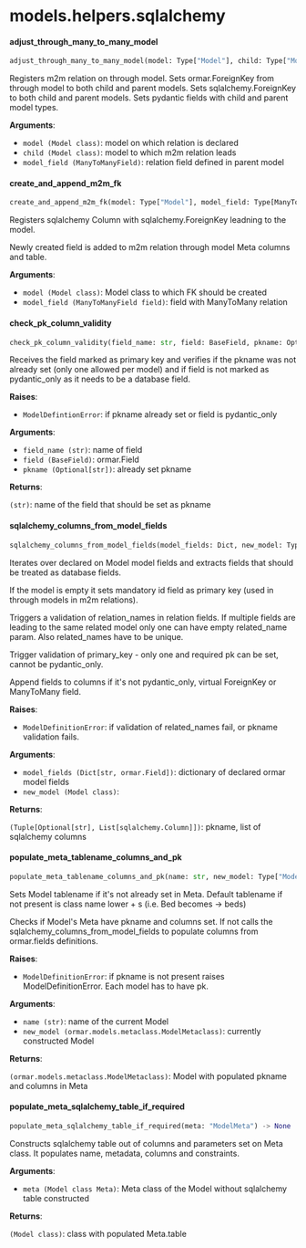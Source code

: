 <a name="models.helpers.sqlalchemy"></a>
# models.helpers.sqlalchemy

<a name="models.helpers.sqlalchemy.adjust_through_many_to_many_model"></a>
#### adjust\_through\_many\_to\_many\_model

```python
adjust_through_many_to_many_model(model: Type["Model"], child: Type["Model"], model_field: Type[ManyToManyField]) -> None
```

Registers m2m relation on through model.
Sets ormar.ForeignKey from through model to both child and parent models.
Sets sqlalchemy.ForeignKey to both child and parent models.
Sets pydantic fields with child and parent model types.

**Arguments**:

- `model (Model class)`: model on which relation is declared
- `child (Model class)`: model to which m2m relation leads
- `model_field (ManyToManyField)`: relation field defined in parent model

<a name="models.helpers.sqlalchemy.create_and_append_m2m_fk"></a>
#### create\_and\_append\_m2m\_fk

```python
create_and_append_m2m_fk(model: Type["Model"], model_field: Type[ManyToManyField]) -> None
```

Registers sqlalchemy Column with sqlalchemy.ForeignKey leadning to the model.

Newly created field is added to m2m relation through model Meta columns and table.

**Arguments**:

- `model (Model class)`: Model class to which FK should be created
- `model_field (ManyToManyField field)`: field with ManyToMany relation

<a name="models.helpers.sqlalchemy.check_pk_column_validity"></a>
#### check\_pk\_column\_validity

```python
check_pk_column_validity(field_name: str, field: BaseField, pkname: Optional[str]) -> Optional[str]
```

Receives the field marked as primary key and verifies if the pkname
was not already set (only one allowed per model) and if field is not marked
as pydantic_only as it needs to be a database field.

**Raises**:

- `ModelDefintionError`: if pkname already set or field is pydantic_only

**Arguments**:

- `field_name (str)`: name of field
- `field (BaseField)`: ormar.Field
- `pkname (Optional[str])`: already set pkname

**Returns**:

`(str)`: name of the field that should be set as pkname

<a name="models.helpers.sqlalchemy.sqlalchemy_columns_from_model_fields"></a>
#### sqlalchemy\_columns\_from\_model\_fields

```python
sqlalchemy_columns_from_model_fields(model_fields: Dict, new_model: Type["Model"]) -> Tuple[Optional[str], List[sqlalchemy.Column]]
```

Iterates over declared on Model model fields and extracts fields that
should be treated as database fields.

If the model is empty it sets mandatory id field as primary key
(used in through models in m2m relations).

Triggers a validation of relation_names in relation fields. If multiple fields
are leading to the same related model only one can have empty related_name param.
Also related_names have to be unique.

Trigger validation of primary_key - only one and required pk can be set,
cannot be pydantic_only.

Append fields to columns if it's not pydantic_only,
virtual ForeignKey or ManyToMany field.

**Raises**:

- `ModelDefinitionError`: if validation of related_names fail,
or pkname validation fails.

**Arguments**:

- `model_fields (Dict[str, ormar.Field])`: dictionary of declared ormar model fields
- `new_model (Model class)`: 

**Returns**:

`(Tuple[Optional[str], List[sqlalchemy.Column]])`: pkname, list of sqlalchemy columns

<a name="models.helpers.sqlalchemy.populate_meta_tablename_columns_and_pk"></a>
#### populate\_meta\_tablename\_columns\_and\_pk

```python
populate_meta_tablename_columns_and_pk(name: str, new_model: Type["Model"]) -> Type["Model"]
```

Sets Model tablename if it's not already set in Meta.
Default tablename if not present is class name lower + s (i.e. Bed becomes -> beds)

Checks if Model's Meta have pkname and columns set.
If not calls the sqlalchemy_columns_from_model_fields to populate
columns from ormar.fields definitions.

**Raises**:

- `ModelDefinitionError`: if pkname is not present raises ModelDefinitionError.
Each model has to have pk.

**Arguments**:

- `name (str)`: name of the current Model
- `new_model (ormar.models.metaclass.ModelMetaclass)`: currently constructed Model

**Returns**:

`(ormar.models.metaclass.ModelMetaclass)`: Model with populated pkname and columns in Meta

<a name="models.helpers.sqlalchemy.populate_meta_sqlalchemy_table_if_required"></a>
#### populate\_meta\_sqlalchemy\_table\_if\_required

```python
populate_meta_sqlalchemy_table_if_required(meta: "ModelMeta") -> None
```

Constructs sqlalchemy table out of columns and parameters set on Meta class.
It populates name, metadata, columns and constraints.

**Arguments**:

- `meta (Model class Meta)`: Meta class of the Model without sqlalchemy table constructed

**Returns**:

`(Model class)`: class with populated Meta.table

